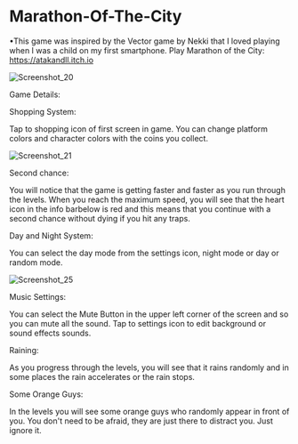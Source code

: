 # Marathon-Of-The-City
 •This game was inspired by the Vector game by Nekki that I loved playing when I was a child on my first smartphone.
 Play Marathon of the City: https://atakandll.itch.io
 
 ![Screenshot_20](https://user-images.githubusercontent.com/130579265/235330690-6793a8ed-d992-4791-b6af-f7fb5eb45113.png)
 
 Game Details:
 
Shopping System:  

Tap to shopping  icon of first screen in game. You can change platform colors and character colors with the coins  you collect.

![Screenshot_21](https://user-images.githubusercontent.com/130579265/235330684-79ef7a0d-011d-4917-a3d2-a725d778c660.png)

Second chance:  

You will notice that the game is getting faster and faster as you run through the levels. When you reach the maximum speed, you will see that the heart icon in the info barbelow is red and this means that you continue with a second chance without dying if you hit any traps.

Day and Night System:  

You can select the day mode from the settings icon,  night mode or day or random mode.

![Screenshot_25](https://user-images.githubusercontent.com/130579265/235330699-fd3f9e24-b22a-482f-bcdf-c4d203273607.png)

Music Settings:  

You can select the Mute Button in the upper left corner of the screen and so you can mute all the sound.
Tap to  settings icon to edit background or sound effects sounds.

Raining: 

As you progress through the levels, you will see that it rains randomly and in some places the rain accelerates or the rain stops.

Some Orange Guys:

In the levels you will see some orange guys who randomly appear in front of you. You don't need to be afraid, they are just there to distract you. Just ignore it.





